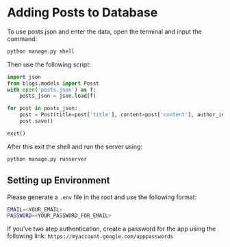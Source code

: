# Adding Posts to Database

To use posts.json and enter the data, open the terminal and input the command:

```bash
python manage.py shell
```

Then use the following script:

```python
import json
from blogs.models import Posst
with open('posts.json') as f:
    posts_json = json.load(f)

for post in posts_json:
    post = Post(title=post['title'], content=post['content'], author_id=post['user_id'])
    post.save()

exit()
```

After this exit the shell and run the server using:

```bash
python manage.py runserver
```

## Setting up Environment

Please generate a `.env` file in the root and use the following format:

```bash
EMAIL=<YOUR_EMAIL>
PASSWORD=<YOUR_PASSWORD_FOR_EMAIL>
```

If you've two atep authentication, create a password for the app using the following link: 
`https://myaccount.google.com/apppasswords`